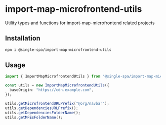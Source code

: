 # import-map-microfrontend-utils

Utility types and functions for import-map-microfrontend related projects

## Installation

```sh
npm i @single-spa/import-map-microfrontend-utils
```

## Usage

```ts
import { ImportMapMicrofrontendUtils } from "@single-spa/import-map-microfrontend-utils";

const utils = new ImportMapMicrofrontendUtils({
  baseOrigin: "https://cdn.example.com",
});

utils.getMicrofrontendURLPrefix("@org/navbar");
utils.getDependenciesURLPrefix();
utils.getDependenciesFolderName();
utils.getMFEsFolderName();
```
